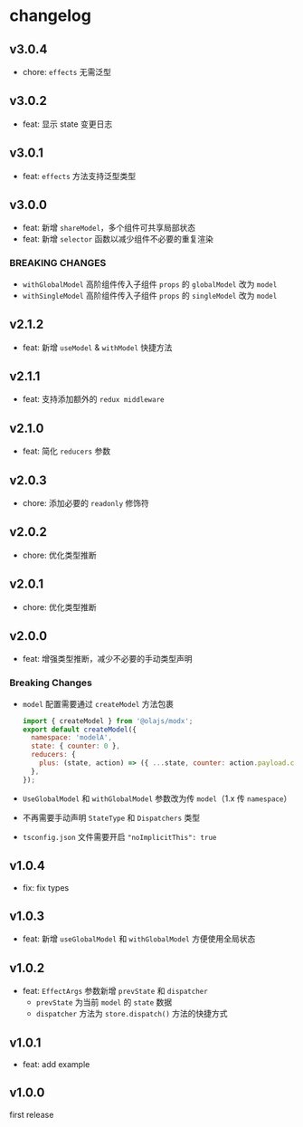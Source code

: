 # changelog

## v3.0.4

- chore: `effects` 无需泛型

## v3.0.2

- feat: 显示 state 变更日志

## v3.0.1

- feat: `effects` 方法支持泛型类型

## v3.0.0

- feat: 新增 `shareModel`，多个组件可共享局部状态
- feat: 新增 `selector` 函数以减少组件不必要的重复渲染

### BREAKING CHANGES

- `withGlobalModel` 高阶组件传入子组件 `props` 的 `globalModel` 改为 `model`
- `withSingleModel` 高阶组件传入子组件 `props` 的 `singleModel` 改为 `model`

## v2.1.2

- feat: 新增 `useModel` & `withModel` 快捷方法

## v2.1.1

- feat: 支持添加额外的 `redux middleware`

## v2.1.0

- feat: 简化 `reducers` 参数

## v2.0.3

- chore: 添加必要的 `readonly` 修饰符

## v2.0.2

- chore: 优化类型推断

## v2.0.1

- chore: 优化类型推断

## v2.0.0

- feat: 增强类型推断，减少不必要的手动类型声明

### Breaking Changes

- `model` 配置需要通过 `createModel` 方法包裹

  ```javascript
  import { createModel } from '@olajs/modx';
  export default createModel({
    namespace: 'modelA',
    state: { counter: 0 },
    reducers: {
      plus: (state, action) => ({ ...state, counter: action.payload.counter }),
    },
  });
  ```

- `UseGlobalModel` 和 `withGlobalModel` 参数改为传 `model`（1.x 传 `namespace`）
- 不再需要手动声明 `StateType` 和 `Dispatchers` 类型
- `tsconfig.json` 文件需要开启 `"noImplicitThis": true`

## v1.0.4

- fix: fix types

## v1.0.3

- feat: 新增 `useGlobalModel` 和 `withGlobalModel` 方便使用全局状态

## v1.0.2

- feat: `EffectArgs` 参数新增 `prevState` 和 `dispatcher`
  - `prevState` 为当前 `model` 的 `state` 数据
  - `dispatcher` 方法为 `store.dispatch()` 方法的快捷方式

## v1.0.1

- feat: add example

## v1.0.0

first release
